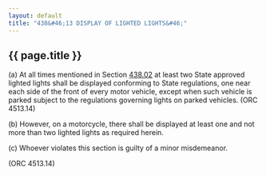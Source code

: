 ```yaml
---
layout: default 
title: "438&#46;13 DISPLAY OF LIGHTED LIGHTS&#46;"
---
```


{{ page.title }}
----------------

​(a) At all times mentioned in Section [438.02](23b24956.html) at least
two State approved lighted lights shall be displayed conforming to State
regulations, one near each side of the front of every motor vehicle,
except when such vehicle is parked subject to the regulations governing
lights on parked vehicles. (ORC 4513.14)

​(b) However, on a motorcycle, there shall be displayed at least one and
not more than two lighted lights as required herein.

​(c) Whoever violates this section is guilty of a minor misdemeanor.

(ORC 4513.14)
